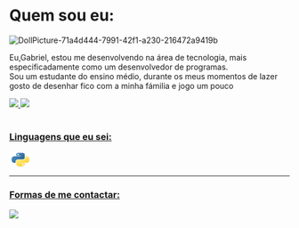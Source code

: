 # Quem sou eu:


![DollPicture-71a4d444-7991-42f1-a230-216472a9419b](https://user-images.githubusercontent.com/98466182/151891597-20d6b55e-9d6c-479b-b6fd-3dfa2ef7f270.png)


Eu,Gabriel, estou me desenvolvendo na área de tecnologia, mais especificadamente como um desenvolvedor de programas.<br />
Sou um estudante do ensino médio, durante os meus momentos de lazer gosto de desenhar fico com a minha fámilia e jogo um pouco
<div>
  <a href="https://github.com/gabrielfj08">
    <img heigt="100cm" src="https://github-readme-stats.vercel.app/api?username=gabrielfj08&show_icons=true&theme=merko">
    <img heigt="100cm" src="https://github-readme-stats.vercel.app/api/top-langs/?username=gabrielfj08&layout=compact&langs_count=16&theme=merko")</p>


  <div style="display: inline_block"><br>
  <h3>Linguagens que eu sei:</h3>
    <img align="center" alt="Rafa-Python" height="30" width="40" src="https://raw.githubusercontent.com/devicons/devicon/master/icons/python/python-original.svg">  
 <hr />
<div>
  <h3>Formas de me contactar:</h3>
  <a href = "mailto:gabriel.jorgef08@gmail.com"><img src="https://img.shields.io/badge/Gmail-D14836?style=for-the-badge&logo=gmail&logoColor=white" target="_blank"></a>
</div>


